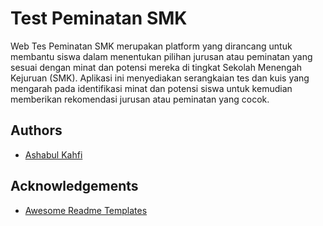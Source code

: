 
# Test Peminatan SMK

Web Tes Peminatan SMK merupakan platform yang dirancang untuk membantu siswa dalam menentukan pilihan jurusan atau peminatan yang sesuai dengan minat dan potensi mereka di tingkat Sekolah Menengah Kejuruan (SMK). Aplikasi ini menyediakan serangkaian tes dan kuis yang mengarah pada identifikasi minat dan potensi siswa untuk kemudian memberikan rekomendasi jurusan atau peminatan yang cocok.


## Authors

- [Ashabul Kahfi](https://www.github.com/khfiii)


## Acknowledgements

 - [Awesome Readme Templates](https://awesomeopensource.com/project/elangosundar/awesome-README-templates)


